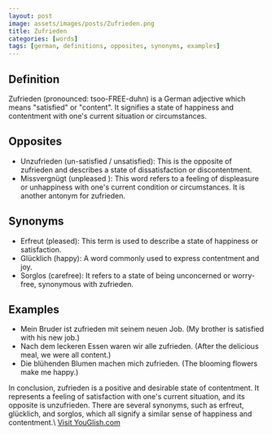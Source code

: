 ```yaml
---
layout: post
image: assets/images/posts/Zufrieden.png
title: Zufrieden
categories: [words]
tags: [german, definitions, opposites, synonyms, examples]
---
```


## Definition
Zufrieden (pronounced: tsoo-FREE-duhn) is a German adjective which means "satisfied" or "content". It signifies a state of happiness and contentment with one's current situation or circumstances. 

## Opposites
- Unzufrieden (un-satisfied / unsatisfied): This is the opposite of zufrieden and describes a state of dissatisfaction or discontentment. 
- Missvergnügt (unpleased ): This word refers to a feeling of displeasure or unhappiness with one's current condition or circumstances. It is another antonym for zufrieden.

## Synonyms
- Erfreut (pleased): This term is used to describe a state of happiness or satisfaction.
- Glücklich (happy): A word commonly used to express contentment and joy.
- Sorglos (carefree): It refers to a state of being unconcerned or worry-free, synonymous with zufrieden.

## Examples
- Mein Bruder ist zufrieden mit seinem neuen Job. (My brother is satisfied with his new job.)
- Nach dem leckeren Essen waren wir alle zufrieden. (After the delicious meal, we were all content.)
- Die blühenden Blumen machen mich zufrieden. (The blooming flowers make me happy.)

In conclusion, zufrieden is a positive and desirable state of contentment. It represents a feeling of satisfaction with one's current situation, and its opposite is unzufrieden. There are several synonyms, such as erfreut, glücklich, and sorglos, which all signify a similar sense of happiness and contentment.\ <a id="yg-widget-0" class="youglish-widget" data-query="Zufrieden" data-lang="german" data-components="8412" data-auto-start="0" data-bkg-color="theme_light" data-title="How%20to%20pronounce%20Zufrieden%20in%20German"  rel="nofollow" href="https://youglish.com">Visit YouGlish.com</a><script async src="https://youglish.com/public/emb/widget.js" charset="utf-8"></script>